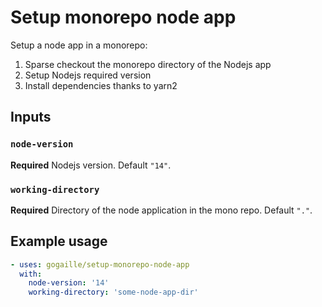 # Setup monorepo node app

Setup a node app in a monorepo:
  1. Sparse checkout the monorepo directory of the Nodejs app
  2. Setup Nodejs required version
  2. Install dependencies thanks to yarn2

## Inputs

### `node-version`

**Required** Nodejs version. Default `"14"`.

### `working-directory`

**Required**  Directory of the node application in the mono repo. Default `"."`.

## Example usage

```yaml
- uses: gogaille/setup-monorepo-node-app
  with:
    node-version: '14'
    working-directory: 'some-node-app-dir'
```
